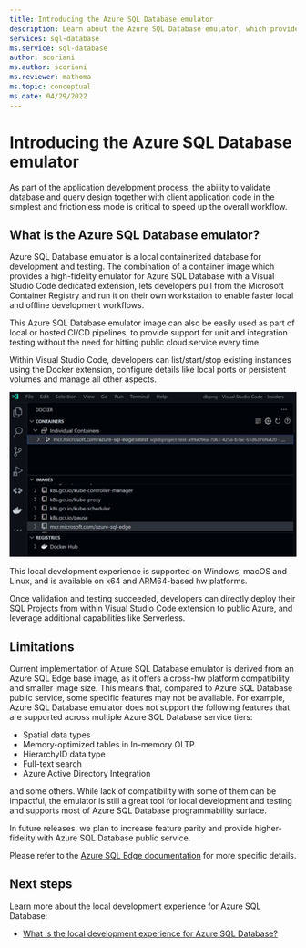 ```yaml
---
title: Introducing the Azure SQL Database emulator
description: Learn about the Azure SQL Database emulator, which provides a local containerized database for development and testing.
services: sql-database
ms.service: sql-database
author: scoriani
ms.author: scoriani
ms.reviewer: mathoma
ms.topic: conceptual 
ms.date: 04/29/2022
---
```


# Introducing the Azure SQL Database emulator

As part of the application development process, the ability to validate database and query design together with client application code in the simplest and frictionless mode is critical to speed up the overall workflow.

## What is the Azure SQL Database emulator?

Azure SQL Database emulator is a local containerized database for development and testing. The combination of a container image which provides a high-fidelity emulator for Azure SQL Database with a Visual Studio Code dedicated extension, lets developers pull from the Microsoft Container Registry and run it on their own workstation to enable faster local and offline development workflows.

This Azure SQL Database emulator image can also be easily used as part of local or hosted CI/CD pipelines, to provide support for unit and integration testing without the need for hitting public cloud service every time.

Within Visual Studio Code, developers can list/start/stop existing instances using the Docker extension, configure details like local ports or persistent volumes and manage all other aspects.

![Picture 1 - Use Docker extension to explore Azure SQL Database emulator](./media/local-dev-experience-azure-sql-database-emulator/dockerexplorer.jpg)

This local development experience is supported on Windows, macOS and Linux, and is available on x64 and ARM64-based hw platforms.

Once validation and testing succeeded, developers can directly deploy their SQL Projects from within Visual Studio Code extension to public Azure, and leverage additional capabilities like Serverless.

## Limitations

Current implementation of Azure SQL Database emulator is derived from an Azure SQL Edge base image, as it offers a cross-hw platform compatibility and smaller image size. This means that, compared to Azure SQL Database public service, some specific features may not be avaliable. For example, Azure SQL Database emulator does not support the following features that are supported across multiple Azure SQL Database service tiers:

* Spatial data types
* Memory-optimized tables in In-memory OLTP
* HierarchyID data type
* Full-text search
* Azure Active Directory Integration

and some others. While lack of compatibility with some of them can be impactful, the emulator is still a great tool for local development and testing and supports most of Azure SQL Database programmability surface.

In future releases, we plan to increase feature parity and provide higher-fidelity with Azure SQL Database public service.

Please refer to the [Azure SQL Edge documentation](https://docs.microsoft.com/azure/azure-sql-edge/features) for more specific details.

## Next steps

Learn more about the local development experience for Azure SQL Database:

- [What is the local development experience for Azure SQL Database?](local-dev-experience-overview.md)